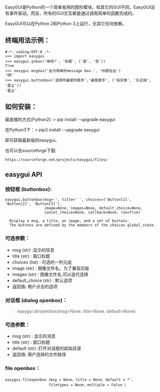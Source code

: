 
EasyGUI是Python的一个简单易用的图形模块。和其它的GUI不同，EasyGUI没有事件驱动。而且，所有的GUI交互都是通过调用简单的函数完成的。

EasyGUI可以在Python 2和Python 3上运行，无其它任何依赖。

## 终端用法示例：

```
#-*- coding:UTF-8 -*-
>>> import easygui
>>> easygui.ynbox('继续?', '标题', ('是', '否'))
True
>>> easygui.msgbox('此为简单的message box.', '标题在此')
'OK'
>>> easygui.buttonbox('选择你最爱的歌手','最爱歌手', ('洛天依', '乐正绫', '星尘'))
'星尘'
```

## 如何安装：

最直接的方式(Python2): > pip install --upgrade easygui

在Python3下：> pip3 install --upgrade easygui

即可获取最新版的easygui。

也可以去sourceforge下载:

`https://sourceforge.net/projects/easygui/files/`


## easygui API

### 按钮框 (buttonbox):

```
easygui.buttonbox(msg='', title=' ', choices=('Button[1]', 'Button[2]', 'Button[3]'), 
                  image=None, images=None, default_choice=None, 
                  cancel_choice=None, callback=None, run=True)
  
  Display a msg, a title, an image, and a set of buttons. 
  The buttons are defined by the members of the choices global_state.
  ```
  
 ###  可选参数：
  
- msg (str) :显示的信息
-  title (str) : 窗口标题
- choices (list) : 可选的一列元组
-  image (str) : 图像文件名，为了兼容旧版
-  images (str) : 图像文件名,可以迭代选择
- default_choice (str) : 默认选项
- 返回值: 用户点击的选项

### 对话框 (dialog openbox)： 

> easygui.diropenbox(msg=None, title=None, default=None)

### 可选参数： 

- msg (str) : 显示的消息
- title (str) : 窗口标题
- default (str) :打开对话框的起始目录
- 返回值: 用户选择的文件路径

### file openbox：

```
easygui.fileopenbox（msg = None，title = None，default ='*'，
                    filetypes = None，multiple = False ）
  ```

